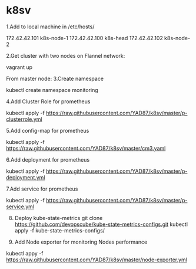 # k8sv

1.Add to local machine in /etc/hosts/

172.42.42.101 k8s-node-1
172.42.42.100 k8s-head
172.42.42.102 k8s-node-2



2.Get cluster with two nodes on Flannel network:

vagrant up





From master node:
3.Create namespace

kubectl create namespace monitoring


4.Add Cluster Role for prometheus

kubectl apply -f https://raw.githubusercontent.com/YAD87/k8sv/master/p-clusterrole.yml

5.Add config-map for prometheus

kubectl apply -f https://raw.githubusercontent.com/YAD87/k8sv/master/cm3.yaml

6.Add deployment for prometheus

kubectl apply -f https://raw.githubusercontent.com/YAD87/k8sv/master/p-deployment.yml

7.Add service for prometheus

kubectl apply -f https://raw.githubusercontent.com/YAD87/k8sv/master/p-service.yml

8. Deploy kube-state-metrics
git clone https://github.com/devopscube/kube-state-metrics-configs.git
kubectl apply -f kube-state-metrics-configs/

9. Add Node exporter for monitoring Nodes performance

kubectl appy -f https://raw.githubusercontent.com/YAD87/k8sv/master/node-exporter.yml



